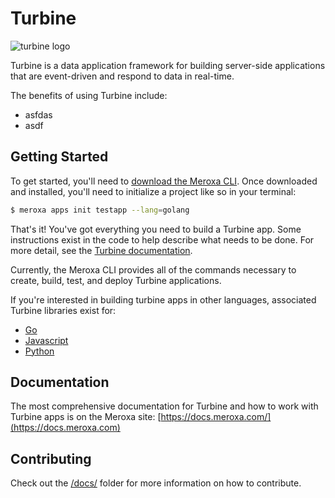 # Turbine

![turbine logo](./docs/turbine.png)

Turbine is a data application framework for building server-side applications that are event-driven and respond to data in real-time.

The benefits of using Turbine include:
* asfdas
* asdf


## Getting Started

To get started, you'll need to [download the Meroxa CLI](). Once downloaded and installed, you'll need to initialize a project like so in your terminal:

```bash
$ meroxa apps init testapp --lang=golang
```

That's it! You've got everything you need to build a Turbine app. Some instructions exist in the code to help describe what needs to be done. For more detail, see the [Turbine documentation](https://docs.meroxa.com/documentation).

Currently, the Meroxa CLI provides all of the commands necessary to create, build, test, and deploy Turbine applications.

If you're interested in building turbine apps in other languages, associated Turbine libraries exist for:

* [Go](https://github.com/meroxa/turbine)
* [Javascript](https://github.com/meroxa/turbine-js)
* [Python](https://github.com/meroxa/turbine-py)


## Documentation

The most comprehensive documentation for Turbine and how to work with Turbine apps is on the Meroxa site: [https://docs.meroxa.com/](https://docs.meroxa.com)

## Contributing

Check out the [/docs/](./docs/) folder for more information on how to contribute.

